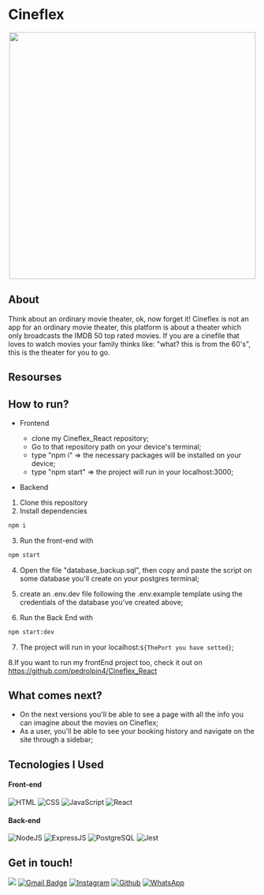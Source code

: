 
# Cineflex
<p align="center" >
 <img src = "https://user-images.githubusercontent.com/87671165/143668159-19e30204-3365-4b25-8eee-2baadbd3123e.gif" height = "500px"/>
</p>

## About

Think about an ordinary movie theater, ok, now forget it! Cineflex is not an app for an ordinary movie theater, this platform is about a theater which only broadcasts the IMDB 50 top rated movies. If you are a cinefile that loves to watch movies your family thinks like: "what? this is from the 60's", this is the theater for you to go.

## Resourses

## How to run?
- Frontend
    - clone my Cineflex_React repository;
    - Go to that repository path on your device's terminal;
    - type "npm i" => the necessary packages will be installed on your device;
    - type "npm start" => the project will run in your localhost:3000;
    
- Backend
1. Clone this repository
2. Install dependencies
```bash
npm i
```
3. Run the front-end with
```bash
npm start
```
4. Open the file "database_backup.sql", then copy and paste the script on some database you'll create on your postgres terminal;

5. create an .env.dev file following the .env.example template using the credentials of the database you've created above;

6. Run the Back End with
```bash
npm start:dev
```
7. The project will run in your localhost:`${ThePort you have setted}`;

8.If you want to run my frontEnd project too, check it out on https://github.com/pedrolpin4/Cineflex_React

## What comes next?

- On the next versions you'll be able to see a page with all the info you can imagine about the movies on Cineflex;
- As a user, you'll be able to see your booking history and navigate on the site through a sidebar;

## Tecnologies I Used

#### **Front-end**

![HTML](https://img.shields.io/badge/HTML5-E34F26?style=flat-square&logo=html5&logoColor=white) 
![CSS](https://img.shields.io/badge/CSS3-1572B6?style=flat-square&logo=css3&logoColor=white)
![JavaScript](https://img.shields.io/badge/JavaScript-F7DF1E?style=flat-square&logo=javascript&logoColor=black)
![React](https://img.shields.io/badge/React-20232A?style=flat-square&logo=react&logoColor=61DAFB)

#### **Back-end**

![NodeJS](https://img.shields.io/badge/Node.js-43853D?style=flat-square&logo=node.js&logoColor=white)
![ExpressJS](https://img.shields.io/badge/Express.js-404D59?style=flat-square&logo=express&logoColor=white)
![PostgreSQL](https://img.shields.io/badge/PostgreSQL-316192?style=flat-square&logo=postgresql&logoColor=white)
![Jest](https://img.shields.io/badge/Jest-C21325?style=flat-square&logo=jest&logoColor=white)

## Get in touch!
[<img src="https://img.shields.io/badge/LinkedIn-0077B5?style=for-the-badge&logo=linkedin&logoColor=white" />](https://www.linkedin.com/in/pina-pedrolucas)
[![Gmail Badge](https://img.shields.io/badge/Gmail-D14836?style=for-the-badge&logo=gmail&logoColor=white)](mailto:pedrolucaspina22@gmail.com)
[![Instagram](https://img.shields.io/badge/Instagram-E4405F?style=for-the-badge&logo=instagram&logoColor=white)](https://www.instagram.com/pedrolpin4/)
[![Github](https://img.shields.io/badge/GitHub-100000?style=for-the-badge&logo=github&logoColor=white)](https://github.com/pedrolpin4)
[![WhatsApp](https://img.shields.io/badge/WhatsApp-25D366?style=for-the-badge&logo=whatsapp&logoColor=white)](https://api.whatsapp.com/send?phone=5521967431453&text=Olá,%20meu%20amigo!)
